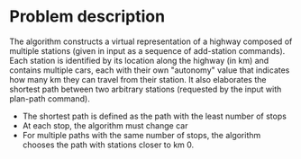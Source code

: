 # Problem description
The algorithm constructs a virtual representation of a highway composed of multiple stations (given in input as a sequence of add-station commands).
Each station is identified by its location along the highway (in km) and contains multiple cars, each with their own "autonomy" value that indicates how many km they can travel from their station.
It also elaborates the shortest path between two arbitrary stations (requested by the input with plan-path command).
- The shortest path is defined as the path with the least number of stops
- At each stop, the algorithm must change car
- For multiple paths with the same number of stops, the algorithm chooses the path with stations closer to km 0.
